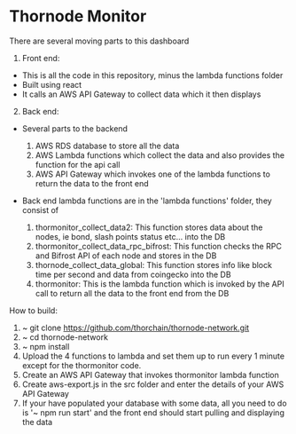 # Thornode Monitor

There are several moving parts to this dashboard

1) Front end:
  - This is all the code in this repository, minus the lambda functions folder
  - Built using react
  - It calls an AWS API Gateway to collect data which it then displays

2) Back end:
  - Several parts to the backend
    1) AWS RDS database to store all the data
    2) AWS Lambda functions which collect the data and also provides the function for the api call
    3) AWS API Gateway which invokes one of the lambda functions to return the data to the front end

  - Back end lambda functions are in the 'lambda functions' folder, they consist of
    1) thormonitor_collect_data2: This function stores data about the nodes, ie bond, slash points status etc... into the DB
    2) thormonitor_collect_data_rpc_bifrost: This function checks the RPC and Bifrost API of each node and stores in the DB
    3) thornode_collect_data_global: This function stores info like block time per second and data from coingecko into the DB
    4) thormonitor: This is the lambda function which is invoked by the API call to return all the data to the front end from the DB



How to build:

1) ~ git clone https://github.com/thorchain/thornode-network.git
2) ~ cd thornode-network
3) ~ npm install
4) Upload the 4 functions to lambda and set them up to run every 1 minute except for the thormonitor code.
5) Create an AWS API Gateway that invokes thormonitor lambda function
6) Create aws-export.js in the src folder and enter the details of your AWS API Gateway
7) If your have populated your database with some data, all you need to do is '~ npm run start' and the front end should start pulling and displaying the data
